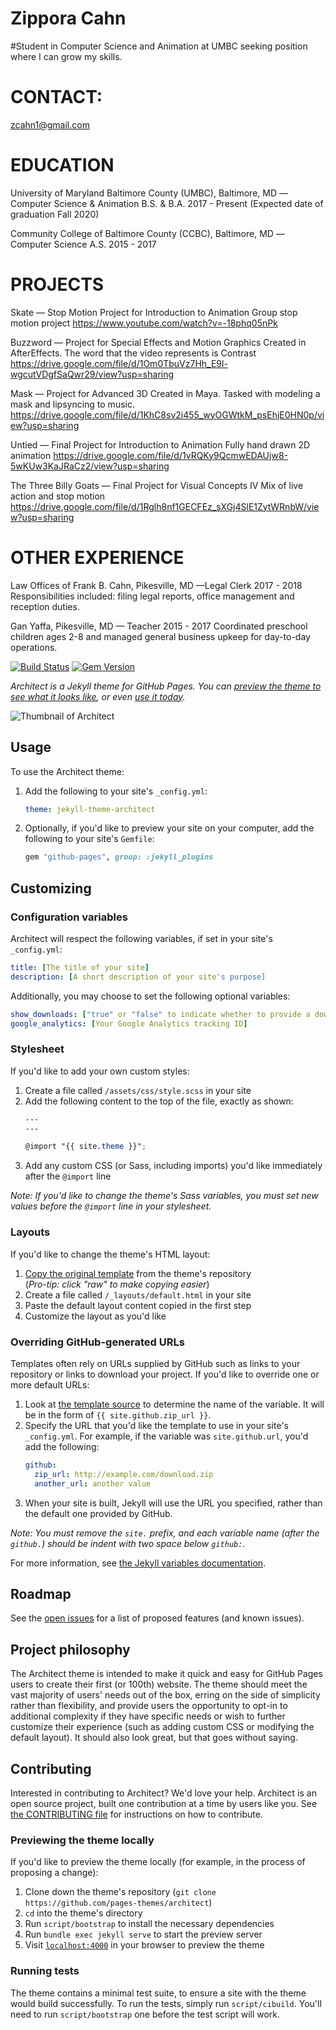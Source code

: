 # Zippora Cahn
#Student in Computer Science and Animation at UMBC seeking position where I can grow my skills.

# CONTACT:
zcahn1@gmail.com


# EDUCATION 
University of Maryland Baltimore County (UMBC), Baltimore, MD —Computer Science & Animation B.S. & B.A.
2017 - Present (Expected date of graduation Fall 2020) 

Community College of Baltimore County (CCBC), Baltimore, MD —Computer Science A.S.
 2015 -  2017

# PROJECTS

Skate — Stop Motion Project for Introduction to Animation
Group stop motion project
https://www.youtube.com/watch?v=-18phq05nPk

Buzzword — Project for Special Effects and Motion Graphics
Created in AfterEffects.  The word that the video represents is Contrast
https://drive.google.com/file/d/1Om0TbuVz7Hh_E9l-wgcutVDgfSaQwr29/view?usp=sharing

Mask — Project for Advanced 3D
Created in Maya. Tasked with modeling a mask and lipsyncing to music.
https://drive.google.com/file/d/1KhC8sv2i455_wyOGWtkM_psEhjE0HN0p/view?usp=sharing 


Untied — Final Project for Introduction to Animation
Fully hand drawn 2D  animation
https://drive.google.com/file/d/1vRQKy9QcmwEDAUjw8-5wKUw3KaJRaCz2/view?usp=sharing


The Three Billy Goats — Final Project for Visual Concepts IV
Mix of live action and stop motion
https://drive.google.com/file/d/1Rglh8nf1GECFEz_sXGj4SlE1ZytWRnbW/view?usp=sharing


# OTHER EXPERIENCE

Law Offices of Frank B. Cahn, Pikesville, MD —Legal Clerk
 2017 - 2018
Responsibilities included: filing legal reports, office management and reception duties. 

Gan Yaffa, Pikesville, MD — Teacher
 2015 - 2017
Coordinated preschool children ages 2-8 and managed general business upkeep for day-to-day operations.




[![Build Status](https://travis-ci.org/pages-themes/architect.svg?branch=master)](https://travis-ci.org/pages-themes/architect) [![Gem Version](https://badge.fury.io/rb/jekyll-theme-architect.svg)](https://badge.fury.io/rb/jekyll-theme-architect)

*Architect is a Jekyll theme for GitHub Pages. You can [preview the theme to see what it looks like](http://pages-themes.github.io/architect), or even [use it today](#usage).*

![Thumbnail of Architect](thumbnail.png)

## Usage

To use the Architect theme:

1. Add the following to your site's `_config.yml`:

    ```yml
    theme: jekyll-theme-architect
    ```

2. Optionally, if you'd like to preview your site on your computer, add the following to your site's `Gemfile`:

    ```ruby
    gem "github-pages", group: :jekyll_plugins
    ```

## Customizing

### Configuration variables

Architect will respect the following variables, if set in your site's `_config.yml`:

```yml
title: [The title of your site]
description: [A short description of your site's purpose]
```

Additionally, you may choose to set the following optional variables:

```yml
show_downloads: ["true" or "false" to indicate whether to provide a download URL]
google_analytics: [Your Google Analytics tracking ID]
```

### Stylesheet

If you'd like to add your own custom styles:

1. Create a file called `/assets/css/style.scss` in your site
2. Add the following content to the top of the file, exactly as shown:
    ```scss
    ---
    ---

    @import "{{ site.theme }}";
    ```
3. Add any custom CSS (or Sass, including imports) you'd like immediately after the `@import` line

*Note: If you'd like to change the theme's Sass variables, you must set new values before the `@import` line in your stylesheet.*

### Layouts

If you'd like to change the theme's HTML layout:

1. [Copy the original template](https://github.com/pages-themes/architect/blob/master/_layouts/default.html) from the theme's repository<br />(*Pro-tip: click "raw" to make copying easier*)
2. Create a file called `/_layouts/default.html` in your site
3. Paste the default layout content copied in the first step
4. Customize the layout as you'd like

### Overriding GitHub-generated URLs

Templates often rely on URLs supplied by GitHub such as links to your repository or links to download your project. If you'd like to override one or more default URLs:

1. Look at [the template source](https://github.com/pages-themes/architect/blob/master/_layouts/default.html) to determine the name of the variable. It will be in the form of `{{ site.github.zip_url }}`.
2. Specify the URL that you'd like the template to use in your site's `_config.yml`. For example, if the variable was `site.github.url`, you'd add the following:
    ```yml
    github:
      zip_url: http://example.com/download.zip
      another_url: another value
    ```
3. When your site is built, Jekyll will use the URL you specified, rather than the default one provided by GitHub.

*Note: You must remove the `site.` prefix, and each variable name (after the `github.`) should be indent with two space below `github:`.*

For more information, see [the Jekyll variables documentation](https://jekyllrb.com/docs/variables/).

## Roadmap

See the [open issues](https://github.com/pages-themes/architect/issues) for a list of proposed features (and known issues).

## Project philosophy

The Architect theme is intended to make it quick and easy for GitHub Pages users to create their first (or 100th) website. The theme should meet the vast majority of users' needs out of the box, erring on the side of simplicity rather than flexibility, and provide users the opportunity to opt-in to additional complexity if they have specific needs or wish to further customize their experience (such as adding custom CSS or modifying the default layout). It should also look great, but that goes without saying.

## Contributing

Interested in contributing to Architect? We'd love your help. Architect is an open source project, built one contribution at a time by users like you. See [the CONTRIBUTING file](docs/CONTRIBUTING.md) for instructions on how to contribute.

### Previewing the theme locally

If you'd like to preview the theme locally (for example, in the process of proposing a change):

1. Clone down the theme's repository (`git clone https://github.com/pages-themes/architect`)
2. `cd` into the theme's directory
3. Run `script/bootstrap` to install the necessary dependencies
4. Run `bundle exec jekyll serve` to start the preview server
5. Visit [`localhost:4000`](http://localhost:4000) in your browser to preview the theme

### Running tests

The theme contains a minimal test suite, to ensure a site with the theme would build successfully. To run the tests, simply run `script/cibuild`. You'll need to run `script/bootstrap` one before the test script will work.
